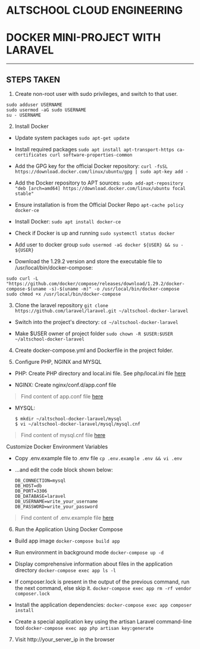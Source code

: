 # ALTSCHOOL CLOUD ENGINEERING
# DOCKER MINI-PROJECT WITH LARAVEL
-------------------------------------

## STEPS TAKEN
 1. Create non-root user with sudo privileges, and switch to that user.
 
 ```
 sudo adduser USERNAME
 sudo usermod -aG sudo USERNAME
 su - USERNAME
 ```
 
 2. Install Docker
 - Update system packages
 `sudo apt-get update`
 
 - Install required packages
 `sudo apt install apt-transport-https ca-certificates curl software-properties-common`
 
 - Add the GPG key for the official Docker repository:
 `curl -fsSL https://download.docker.com/linux/ubuntu/gpg | sudo apt-key add -`
 
 - Add the Docker repository to APT sources:
 `sudo add-apt-repository "deb [arch=amd64] https://download.docker.com/linux/ubuntu focal stable"`
 
 - Ensure installation is from the Official Docker Repo
 `apt-cache policy docker-ce`
 
 - Install Docker:
 `sudo apt install docker-ce`
 
 - Check if Docker is up and running
 `sudo systemctl status docker`
 
 - Add user to docker group
 `sudo usermod -aG docker ${USER} && su - ${USER}`
 
 - Download the 1.29.2 version and store the executable file to /usr/local/bin/docker-compose:
 
 ```
 sudo curl -L "https://github.com/docker/compose/releases/download/1.29.2/docker-compose-$(uname -s)-$(uname -m)" -o /usr/local/bin/docker-compose
 sudo chmod +x /usr/local/bin/docker-compose
 ```
 
 3. Clone the laravel repository
 `git clone https://github.com/laravel/laravel.git ~/altschool-docker-laravel`
 
 - Switch into the project's directory:
 `cd ~/altschool-docker-laravel`
 
 - Make $USER owner of project folder
 `sudo chown -R $USER:$USER ~/altschool-docker-laravel`
 
 4. Create docker-compose.yml and Dockerfile in the project folder.
 
 5. Configure PHP, NGINX and MYSQL
 
 - PHP: Create PHP directory and local.ini file. See php/local.ini file [here](https://github.com/ozirichigozie/altschool-docker-laravel/php/local.ini)
 
 - NGINX: Create nginx/conf.d/app.conf file
 
 > Find content of app.conf file [here](https://github.com/ozirichigozie/altschool-docker-laravel/nginx/conf.d/app.conf)

 - MYSQL:
   
   ```
   $ mkdir ~/altschool-docker-laravel/mysql
   $ vi ~/altschool-docker-laravel/mysql/mysql.cnf
   ```

 > Find content of mysql.cnf file [here](https://github.com/ozirichigozie/altschool-docker-laravel/mysql/mysql.cnf)

 Customize Docker Environment Variables
 - Copy .env.example file to .env file
   `cp .env.example .env && vi .env`
 - ...and edit the code block shown below:

   ```
   DB_CONNECTION=mysql
   DB_HOST=db
   DB_PORT=3306
   DB_DATABASE=laravel
   DB_USERNAME=write_your_username
   DB_PASSWORD=write_your_password
   ```

 > Find content of .env.example file [here](https://github.com/ozirichigozie/altschool-docker-laravel/.env.example)
 
 6. Run the Application Using Docker Compose 
 - Build app image
 `docker-compose build app`
 
 - Run environment in background mode
 `docker-compose up -d`
 
 - Display comprehensive information about files in the application directory
 `docker-compose exec app ls -l`
 
 - If composer.lock is present in the output of the previous command, run the next command, else skip it.
 `docker-compose exec app rm -rf vendor composer.lock`
 
 - Install the application dependencies:
 `docker-compose exec app composer install`
 
 - Create a special application key using the artisan Laravel command-line tool
 `docker-compose exec app php artisan key:generate`
 
 7. Visit http://your_server_ip in the browser
 

